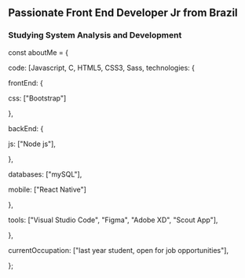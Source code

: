 ## Passionate Front End Developer Jr from Brazil
### Studying System Analysis and Development

const aboutMe = {

   code: [Javascript, C, HTML5, CSS3, Sass,
   technologies: {
  
   frontEnd: {
  
   css: ["Bootstrap"]
  
},
  
   backEnd: {
  
   js: ["Node js"],
  
},
  
   databases: ["mySQL"],
  
   mobile: ["React Native"]
  
},
  
   tools: ["Visual Studio Code", "Figma", "Adobe XD", "Scout App"],
  
},
  
   currentOccupation: ["last year student, open for job opportunities"],

};
